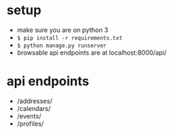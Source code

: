 # setup
- make sure you are on python 3
- `$ pip install -r requirements.txt`
- `$ python manage.py runserver`
- browsable api endpoints are at localhost:8000/api/

# api endpoints
- /addresses/
- /calendars/
- /events/
- /profiles/
